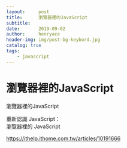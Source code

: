 ```yaml
---
layout:     post
title:      瀏覽器裡的JavaScript
subtitle:   
date:       2019-09-02
author:     henryace
header-img: img/post-bg-keybord.jpg
catalog: true
tags:
    - javascript
---
```

# 瀏覽器裡的JavaScript

瀏覽器裡的JavaScript<br>

重新認識 JavaScript：<br>
瀏覽器裡的 JavaScript<br>

<https://ithelp.ithome.com.tw/articles/10191666>